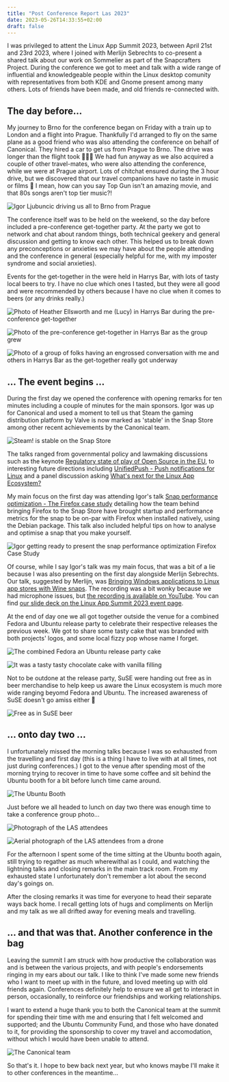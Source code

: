 ```yaml
---
title: "Post Conference Report Las 2023"
date: 2023-05-26T14:33:55+02:00
draft: false
---
```


I was privileged to attent the Linux App Summit 2023, between April 21st and 23rd 2023, where I joined with Merlijn Sebrechts to co-present a shared talk about our work on Sommelier as part of the Snapcrafters Project. During the conference we got to meet and talk with a wide range of influential and knowledgeable people within the Linux desktop comunity with representatives from both KDE and Gnome present among many others. Lots of friends have been made, and old friends re-connected with.

## The day before...

My journey to Brno for the conference began on Friday with a train up to London and a flight into Prague. Thankfully I'd arranged to fly on the same plane as a good friend who was also attending the conference on behalf of Canonical. They hired a car to get us from Prague to Brno. The drive was longer than the flight took 🤦🏻‍♀️ We had fun anyway as we also acquired a couple of other travel-mates, who were also attending the conference, while we were at Prague airport. Lots of chitchat ensured during the 3 hour drive, but we discovered that our travel companions have no taste in music or films 🤭 I mean, how can you say Top Gun isn't an amazing movie, and that 80s songs aren't top tier music?!

![Igor Ljubuncic driving us all to Brno from Prague](igor-goes-driving-in-his-car.jpg)

The conference itself was to be held on the weekend, so the day before included a pre-conference get-together party. At the party we got to network and chat about random things, both technical geekery and general discussion and getting to know each other. This helped us to break down any preconceptions or anxieties we may have about the people attending and the conference in general (especially helpful for me, with my imposter syndrome and social anxieties).

Events for the get-together in the were held in Harrys Bar, with lots of tasty local beers to try. I have no clue which ones I tasted, but they were all good and were recommended by others because I have no clue when it comes to beers (or any drinks really.)

![Photo of Heather Ellsworth and me (Lucy) in Harrys Bar during the pre-conference get-together](heather-and-lucy-at-harrys.jpg)

![Photo of the pre-conference get-together in Harrys Bar as the group grew](harrys-bar-pre-conference-get-together.jpg)

![Photo of a group of folks having an engrossed conversation with me and others in Harrys Bar as the get-together really got underway](talking-with-folks-at-harrys.jpg)

## ... The event begins ...

During the first day we opened the conference with opening remarks for ten minutes including a couple of minutes for the main sponsors. Igor was up for Canonical and used a moment to tell us that Steam the gaming distribution platform by Valve is now marked as 'stable' in the Snap Store among other recent achievements by the Canonical team.

![Steam! is stable on the Snap Store](steam-snap-is-stable.jpg)

The talks ranged from governmental policy and lawmaking discussions such as the keynote [Regulatory state of play of Open Source in the EU](https://conf.linuxappsummit.org/event/5/sessions/6/), to interesting future directions including [UnifiedPush - Push notifications for Linux](https://conf.linuxappsummit.org/event/5/contributions/149/) and a panel discussion asking [What's next for the Linux App Ecosystem?](https://conf.linuxappsummit.org/event/5/contributions/151/)

My main focus on the first day was attending Igor's talk [Snap performance optimization - The Firefox case study](https://conf.linuxappsummit.org/event/5/contributions/152/) detailing how the team behind bringing Firefox to the Snap Store have brought startup and performance metrics for the snap to be on-par with Firefox when installed natively, using the Debian package. This talk also included helpful tips on how to analyse and optimise a snap that you make yourself.

![Igor getting ready to present the snap performance optimization Firefox Case Study](snap-performance-optimization-the-firefox-case-study.jpg)

Of course, while I say Igor's talk was my main focus, that was a bit of a lie because I was also presenting on the first day alongside Merlijn Sebrechts. Our talk, suggested by Merlijn, was [Bringing Windows applications to Linux app stores with Wine snaps](https://conf.linuxappsummit.org/event/5/contributions/156/). The recording was a bit wonky because we had microphone issues, but [the recording is available on YouTube](https://youtu.be/zBPndzvJgQo?t=3818). You can find [our slide deck on the Linux App Summit 2023 event page](https://conf.linuxappsummit.org/event/5/contributions/156/attachments/38/64/2023%20-%20Bringing%20Windows%20applications%20to%20Linux%20app%20stores%20with%20Wine%20snaps.pdf).

At the end of day one we all got together outside the venue for a combined Fedora and Ubuntu release party to celebrate their respective releases the previous week. We got to share some tasty cake that was branded with both projects' logos, and some local fizzy pop whose name I forget.

![The combined Fedora an Ubuntu release party cake](release-party-cake.jpg)

![It was a tasty tasty chocolate cake with vanilla filling](tasty-tasty-chocolate-cake.jpg)

Not to be outdone at the release party, SuSE were handing out free as in beer merchandise to help keep us aware the Linux ecosystem is much more wide ranging beyomd Fedora and Ubuntu. The increased awareness of SuSE doesn't go amiss either 🤭

![Free as in SuSE beer](free-as-in-suse-beer.jpg)

## ... onto day two ...

I unfortunately missed the morning talks because I was so exhausted from the travelling and first day (this is a thing I have to live with at all times, not just during conferences.) I got to the venue after spending most of the morning trying to recover in time to have some coffee and sit behind the Ubuntu booth for a bit before lunch time came around.

![The Ubuntu Booth](ubuntu-booth.jpg)

Just before we all headed to lunch on day two there was enough time to take a conference group photo...

![Photograph of the LAS attendees](las-group-photo-of-attendees.jpg)

![Aerial photograph of the LAS attendees from a drone](las-group-photo-of-attendees-from-above.jpg)

For the afternoon I spent some of the time sitting at the Ubuntu booth again, still trying to regather as much wherewithal as I could, and watching the lightning talks and closing remarks in the main track room. From my exhausted state I unfortunately don't remember a lot about the second day's goings on.

After the closing remarks it was time for everyone to head their separate ways back home. I recall getting lots of hugs and compliments on Merlijn and my talk as we all drifted away for evening meals and travelling.

## ... and that was that. Another conference in the bag

Leaving the summit I am struck with how productive the collaboration was and is between the various projects, and with people's endorsements ringing in my ears about our talk. I like to think I've made some new friends who I want to meet up with in the future, and loved meeting up with old friends again. Conferences definitely help to ensure we all get to interact in person, occasionally, to reinforce our friendships and working relationships.

I want to extend a huge thank you to both the Canonical team at the summit for spending their time with me and ensuring that I felt welcomed and supported; and the Ubuntu Community Fund, and those who have donated to it, for providing the sponsorship to cover my travel and accomodation, without which I would have been unable to attend.

![The Canonical team](the-caconicalers.jpg)

So that's it. I hope to bew back next year, but who knows maybe I'll make it to other conferences in the meantime...